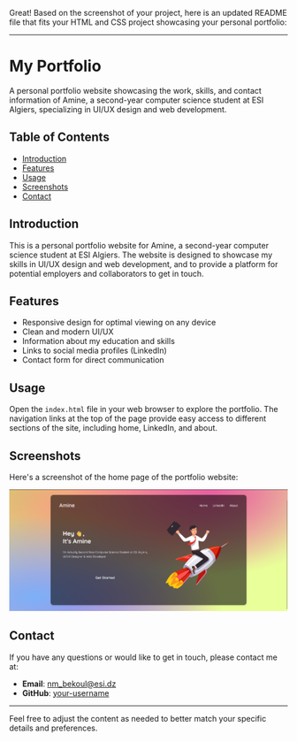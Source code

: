 Great! Based on the screenshot of your project, here is an updated README file that fits your HTML and CSS project showcasing your personal portfolio:

---

# My Portfolio

A personal portfolio website showcasing the work, skills, and contact information of Amine, a second-year computer science student at ESI Algiers, specializing in UI/UX design and web development.

## Table of Contents

- [Introduction](#introduction)
- [Features](#features)
- [Usage](#usage)
- [Screenshots](#screenshots)
- [Contact](#contact)

## Introduction

This is a personal portfolio website for Amine, a second-year computer science student at ESI Algiers. The website is designed to showcase my skills in UI/UX design and web development, and to provide a platform for potential employers and collaborators to get in touch.

## Features

- Responsive design for optimal viewing on any device
- Clean and modern UI/UX
- Information about my education and skills
- Links to social media profiles (LinkedIn)
- Contact form for direct communication

## Usage

Open the `index.html` file in your web browser to explore the portfolio. The navigation links at the top of the page provide easy access to different sections of the site, including home, LinkedIn, and about.

## Screenshots

Here's a screenshot of the home page of the portfolio website:

![Home Page](img/ScreenShot.png)

## Contact

If you have any questions or would like to get in touch, please contact me at:

- **Email**: nm_bekoul@esi.dz
- **GitHub**: [your-username](https://github.com/BekoulAmine)

---

Feel free to adjust the content as needed to better match your specific details and preferences.